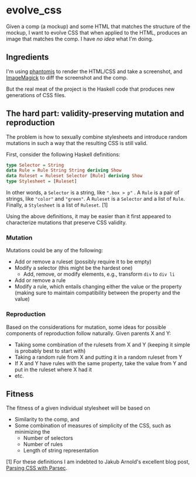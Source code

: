 evolve_css
==========

Given a comp (a mockup) and some HTML that matches the structure of the mockup, I want to evolve CSS that when applied to the HTML, produces an image that matches the comp. I have _no idea_ what I'm doing.

## Ingredients

I'm using [phantomjs](http://phantomjs.org/) to render the HTML/CSS and take a screenshot, and [ImageMagick](http://www.imagemagick.org/) to diff the screenshot and the comp.

But the real meat of the project is the Haskell code that produces new generations of CSS files.

## The hard part: validity-preserving mutation and reproduction

The problem is how to sexually combine stylesheets and introduce random mutations in such a way that the resulting CSS is still valid.

First, consider the following Haskell definitions:

```haskell
type Selector = String
data Rule = Rule String String deriving Show
data Ruleset = Ruleset Selector [Rule] deriving Show
type Stylesheet = [Ruleset]
```

In other words, a `Selector` is a string, like `".box > p"` . A `Rule` is a pair of strings, like `"color"` and `"green"`. A `Ruleset` is a `Selector` and a list of `Rule`. Finally, a `Stylesheet` is a list of `Ruleset`. [1]

Using the above definitions, it may be easier than it first appeared to characterize mutations that preserve CSS validity. 

### Mutation

Mutations could be any of the following:

* Add or remove a ruleset (possibly require it to be empty)
* Modify a selector (this might be the hardest one)
  * Add, remove, or modify elements, e.g., transform `div` to `div li`
* Add or remove a rule
* Modify a rule, which entails changing either the value or the property (making sure to maintain compatibility between the property and the value)

### Reproduction

Based on the considerations for mutation, some ideas for possible components of reproduction follow naturally. Given parents X and Y:

* Taking some combination of the rulesets from X and Y (keeping it simple is probably best to start with)
* Taking a random rule from X and putting it in a random ruleset from Y
* If X and Y have rules with the same property, take the value from Y and put in the ruleset where X had it
* etc.

## Fitness

The fitness of a given individual stylesheet will be based on

* Similarity to the comp, and 
* Some combination of measures of simplicity of the CSS, such as minimizing the
  * Number of selectors
  * Number of rules
  * Length of string representation


[1] For these definitions I am indebted to Jakub Arnold's excellent blog post, [Parsing CSS with Parsec](http://blog.jakubarnold.cz/2014/08/10/parsing-css-with-parsec.html).
